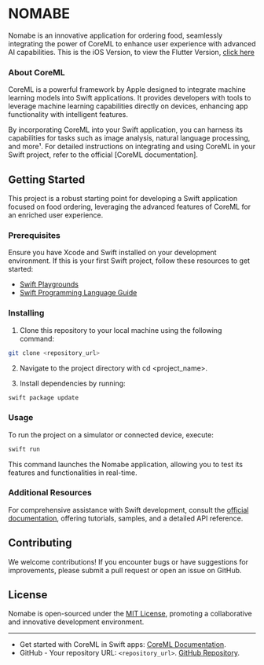 # NOMABE

Nomabe is an innovative application for ordering food, seamlessly integrating the power of CoreML to enhance user experience with advanced AI capabilities. This is the iOS Version, to view the Flutter Version, [click here](https://github.com/manbbo/Nomabe)

### About CoreML

CoreML is a powerful framework by Apple designed to integrate machine learning models into Swift applications. It provides developers with tools to leverage machine learning capabilities directly on devices, enhancing app functionality with intelligent features.

By incorporating CoreML into your Swift application, you can harness its capabilities for tasks such as image analysis, natural language processing, and more¹. For detailed instructions on integrating and using CoreML in your Swift project, refer to the official [CoreML documentation].

## Getting Started

This project is a robust starting point for developing a Swift application focused on food ordering, leveraging the advanced features of CoreML for an enriched user experience.

### Prerequisites

Ensure you have Xcode and Swift installed on your development environment. If this is your first Swift project, follow these resources to get started:

- [Swift Playgrounds](https://developer.apple.com/swift/playgrounds/)
- [Swift Programming Language Guide](https://docs.swift.org/swift-book/)

### Installing

1. Clone this repository to your local machine using the following command:

```bash
git clone <repository_url>
```

2. Navigate to the project directory with cd <project_name>.

3. Install dependencies by running:

```bash
swift package update
```

### Usage

To run the project on a simulator or connected device, execute:

```bash
swift run
```

This command launches the Nomabe application, allowing you to test its features and functionalities in real-time.

### Additional Resources

For comprehensive assistance with Swift development, consult the [official documentation](https://developer.apple.com/documentation/swift), offering tutorials, samples, and a detailed API reference.

## Contributing

We welcome contributions! If you encounter bugs or have suggestions for improvements, please submit a pull request or open an issue on GitHub.

## License

Nomabe is open-sourced under the [MIT License](LICENSE.md), promoting a collaborative and innovative development environment.

---

- Get started with CoreML in Swift apps: [CoreML Documentation](https://developer.apple.com/documentation/coreml).
- GitHub - Your repository URL: `<repository_url>`. [GitHub Repository](https://github.com/your_username/your_repository).

